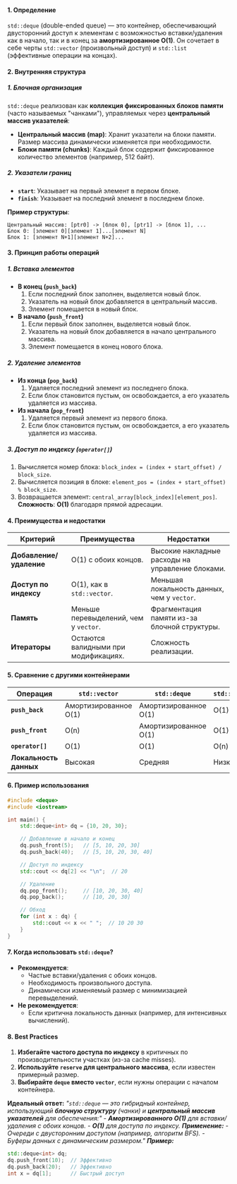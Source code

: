 #### **1. Определение**  
`std::deque` (double-ended queue) — это контейнер, обеспечивающий двусторонний доступ к элементам с возможностью вставки/удаления как в начало, так и в конец за **амортизированное O(1)**. Он сочетает в себе черты `std::vector` (произвольный доступ) и `std::list` (эффективные операции на концах).

#### **2. Внутренняя структура**  
##### **1. Блочная организация**
`std::deque` реализован как **коллекция фиксированных блоков памяти** (часто называемых "чанками"), управляемых через **центральный массив указателей**:
- **Центральный массив (map)**:
  Хранит указатели на блоки памяти. Размер массива динамически изменяется при необходимости.
- **Блоки памяти (chunks)**:
  Каждый блок содержит фиксированное количество элементов (например, 512 байт).
##### **2. Указатели границ**
- **`start`**: Указывает на первый элемент в первом блоке.
- **`finish`**: Указывает на последний элемент в последнем блоке.

**Пример структуры**:
```
Центральный массив: [ptr0] -> [блок 0], [ptr1] -> [блок 1], ...  
Блок 0: [элемент 0][элемент 1]...[элемент N]  
Блок 1: [элемент N+1][элемент N+2]...  
```

#### **3. Принцип работы операций**
##### **1. Вставка элементов**
- **В конец (`push_back`)**
  1. Если последний блок заполнен, выделяется новый блок.
  2. Указатель на новый блок добавляется в центральный массив.
  3. Элемент помещается в новый блок.
- **В начало (`push_front`)**
  1. Если первый блок заполнен, выделяется новый блок.
  2. Указатель на новый блок добавляется в начало центрального массива.
  3. Элемент помещается в конец нового блока.
##### **2. Удаление элементов**
- **Из конца (`pop_back`)**
  1. Удаляется последний элемент из последнего блока.
  2. Если блок становится пустым, он освобождается, а его указатель удаляется из массива.
- **Из начала (`pop_front`)**
  1. Удаляется первый элемент из первого блока.
  2. Если блок становится пустым, он освобождается, а его указатель удаляется из массива.
##### **3. Доступ по индексу (`operator[]`)**
1. Вычисляется номер блока: `block_index = (index + start_offset) / block_size`.
2. Вычисляется позиция в блоке: `element_pos = (index + start_offset) % block_size`.
3. Возвращается элемент: `central_array[block_index][element_pos]`.
**Сложность**: **O(1)** благодаря прямой адресации.

#### **4. Преимущества и недостатки**

| **Критерий**            | **Преимущества**                      | **Недостатки**                                   |
| ----------------------- | ------------------------------------- | ------------------------------------------------ |
| **Добавление/удаление** | O(1) с обоих концов.                  | Высокие накладные расходы на управление блоками. |
| **Доступ по индексу**   | O(1), как в `std::vector`.            | Меньшая локальность данных, чем у `vector`.      |
| **Память**              | Меньше перевыделений, чем у `vector`. | Фрагментация памяти из-за блочной структуры.     |
| **Итераторы**           | Остаются валидными при модификациях.  | Сложность реализации.                            |

#### **5. Сравнение с другими контейнерами**

| **Операция**           | **`std::vector`**     | **`std::deque`**      | **`std::list`** |
| ---------------------- | --------------------- | --------------------- | --------------- |
| **`push_back`**        | Амортизированное O(1) | Амортизированное O(1) | O(1)            |
| **`push_front`**       | O(n)                  | Амортизированное O(1) | O(1)            |
| **`operator[]`**       | O(1)                  | O(1)                  | O(n)            |
| **Локальность данных** | Высокая               | Средняя               | Низкая          |

#### **6. Пример использования**

```cpp
#include <deque>
#include <iostream>

int main() {
    std::deque<int> dq = {10, 20, 30};

    // Добавление в начало и конец
    dq.push_front(5);   // [5, 10, 20, 30]
    dq.push_back(40);   // [5, 10, 20, 30, 40]

    // Доступ по индексу
    std::cout << dq[2] << "\n";  // 20

    // Удаление
    dq.pop_front();     // [10, 20, 30, 40]
    dq.pop_back();      // [10, 20, 30]

    // Обход
    for (int x : dq) {
        std::cout << x << " ";  // 10 20 30
    }
}
```

#### **7. Когда использовать `std::deque`?**
- **Рекомендуется**:
  - Частые вставки/удаления с обоих концов.
  - Необходимость произвольного доступа.
  - Динамически изменяемый размер с минимизацией перевыделений.
- **Не рекомендуется**:
  - Если критична локальность данных (например, для интенсивных вычислений).

#### **8. Best Practices**
1. **Избегайте частого доступа по индексу** в критичных по производительности участках (из-за cache misses).
2. **Используйте `reserve` для центрального массива**, если известен примерный размер.
3. **Выбирайте `deque` вместо `vector`**, если нужны операции с началом контейнера.

**Идеальный ответ:**
_"`std::deque` — это гибридный контейнер, использующий **блочную структуру** (чанки) и **центральный массив указателей** для обеспечения:"_
_- **Амортизированного O(1)** для вставки/удаления с обоих концов._
_- **O(1)** для доступа по индексу._
_**Применение:**_
_- Очереди с двусторонним доступом (например, алгоритм BFS)._
_- Буферы данных с динамическим размером."_
_**Пример:**_
```cpp
std::deque<int> dq;
dq.push_front(10);  // Эффективно
dq.push_back(20);   // Эффективно
int x = dq[1];      // Быстрый доступ
```